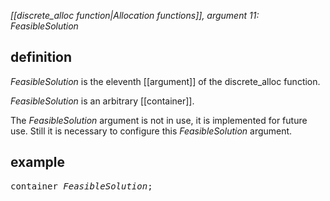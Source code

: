 *[[discrete_alloc function|Allocation functions]], argument 11: FeasibleSolution*

## definition

*FeasibleSolution* is the eleventh [[argument]] of the discrete_alloc function.

*FeasibleSolution* is an arbitrary [[container]].

The *FeasibleSolution* argument is not in use, it is implemented for future use. Still it is necessary to configure this *FeasibleSolution* argument.

## example

<pre>
container <I>FeasibleSolution</I>;
</pre>